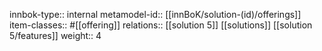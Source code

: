 innbok-type:: internal
metamodel-id:: [[innBoK/solution-(id)/offerings]]
item-classes:: #[[offering]]
relations:: [[solution 5]] [[solutions]] [[solution 5/features]]
weight:: 4


